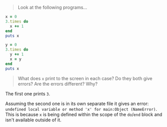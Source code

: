 >Look at the following programs...

```ruby
x = 0
3.times do
  x += 1
end
puts x
```

```ruby
y = 0
3.times do
  y += 1
  x = y
end
puts x
```

>What does `x` print to the screen in each case? Do they both give errors? Are the errors different? Why?

The first one prints `3`.

Assuming the second one is in its own separate file it gives an error: `undefined local variable or method 'x' for main:Object (NameError)`. This is because `x` is being defined within the scope of the `do`/`end` block and isn't available outside of it.
